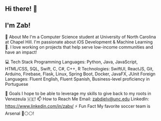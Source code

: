 ## Hi there! 👋
## I'm Zab!

🚀 About Me
I'm a Computer Science student at University of North Carolina at Chapel Hill. I'm passionate about iOS Development & Machine Learning 🤖. I love working on projects that help serve low-income communities and have an impact!

💻 Tech Stack
Programming Languages: Python, Java, JavaScript, HTML/CSS, SQL, Swift, C, C#, C++, R
Technologies: SwiftUI, ReactJS, Git, Arduino, Firebase, Flask, Linux, Spring Boot, Docker, JavaFX, JUnit
Foreign Languages: Fluent English, Fluent Spanish, Business-level proficiency in Portuguese

🎯 Goals
I hope to be able to leverage my skills to give back to my roots in Venezeula 🇻🇪!
📫 How to Reach Me
Email: zabdielv@unc.edu
LinkedIn: https://www.linkedin.com/in/zabv/
⚡ Fun Fact
My favorite soccer team is Arsenal 🔴⚪️⚪️!
<!--
**zabdielvillalobos/zabdielvillalobos** is a ✨ _special_ ✨ repository because its `README.md` (this file) appears on your GitHub profile.

Here are some ideas to get you started:

- 🔭 I’m currently working on ...
- 🌱 I’m currently learning ...
- 👯 I’m looking to collaborate on ...
- 🤔 I’m looking for help with ...
- 💬 Ask me about ...
- 📫 How to reach me: ...
- 😄 Pronouns: ...
- ⚡ Fun fact: ...
-->

